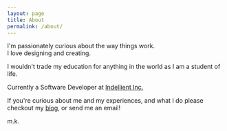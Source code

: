```yaml
---
layout: page
title: About
permalink: /about/
---
```


I'm passionately curious about the way things work.  
I love designing and creating.  

I wouldn't trade my education for anything in the world as I am a student of life.  

Currently a Software Developer at [Indellient Inc.](http://www.indellient.com/)

If you're curious about me and my experiences, and what I do please checkout my [blog](/blog), or send me an email!  

  m.k.
